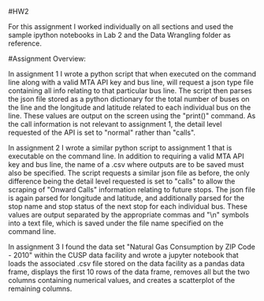 #HW2

For this assignment I worked individually on all sections and used the sample ipython notebooks in Lab 2 and the Data Wrangling folder as reference.

#Assignment Overview:

In assignment 1 I wrote a python script that when executed on the command line along with a valid MTA API key and bus line, will request a json type file containing all info relating to that particular bus line. The script then parses the json file stored as a python dictionary for the total number of buses on the line and the longitude and latitude related to each individual bus on the line. These values are output on the screen using the "print()" command. As the call information is not relevant to assignment 1, the detail level requested of the API is set to "normal" rather than "calls".

In assignment 2 I wrote a similar python script to assignment 1 that is executable on the command line. In addition to requiring a valid MTA API key and bus line, the name of a .csv where outputs are to be saved must also be specified. The script requests a similar json file as before, the only difference being the detail level requested is set to "calls" to allow the scraping of "Onward Calls" information relating to future stops. The json file is again parsed for longitude and latitude, and additionally parsed for the stop name and stop status of the next stop for each individual bus. These values are output separated by the appropriate commas and "\n" symbols into a text file, which is saved under the file name specified on the command line.

In assignment 3 I found the data set "Natural Gas Consumption by ZIP Code - 2010" within the CUSP data facility and wrote a jupyter notebook that loads the associated .csv file stored on the data facility as a pandas data frame, displays the first 10 rows of the data frame, removes all but the two columns containing numerical values, and creates a scatterplot of the remaining columns.

